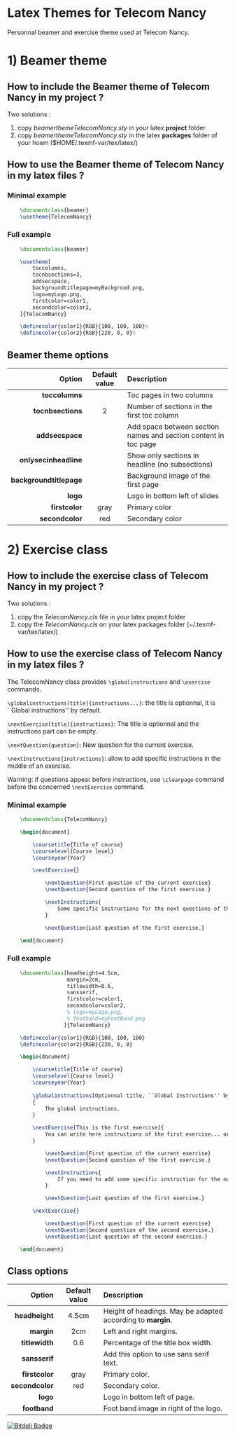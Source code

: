 Latex Themes for Telecom Nancy
==============================

Personnal beamer and exercise theme used at Telecom Nancy.

# 1) Beamer theme

## How to include the Beamer theme of Telecom Nancy in my project ?

Two solutions :
  1. copy *beamerthemeTelecomNancy.sty* in your latex **project** folder
  2. copy *beamerthemeTelecomNancy.sty* in the latex **packages** folder of your hoem ($HOME/.texmf-var/tex/latex/)

## How to use the Beamer theme of Telecom Nancy in my latex files ?

### Minimal example

```latex
	\documentclass{beamer}
	\usetheme{TelecomNancy}
```

### Full example

```latex
	\documentclass{beamer}

	\usetheme[
		toccolumns,
		tocnbsections=3,
		addsecspace,
		backgroundtitlepage=myBackgroud.png,
		logo=myLogo.png,
		firstcolor=color1,
		secondcolor=color2,
	]{TelecomNancy}

	\definecolor{color1}{RGB}{100, 100, 100}%
	\definecolor{color2}{RGB}{220, 0, 0}%
```

## Beamer theme options

Option					| Default value | Description
-----------------------:|:-------------:|:-------------------------------------------------------------------
**toccolumns**			|				| Toc pages in two columns
**tocnbsections**		|	2			| Number of sections in the first toc column
**addsecspace**			|				| Add space between section names and section content in toc page
**onlysecinheadline**	|				| Show only sections in headline (no subsections)
**backgroundtitlepage**	|				| Background image of the first page
**logo**				|				| Logo in bottom left of slides
**firstcolor**			|	gray		| Primary color
**secondcolor**			|	red			| Secondary color




# 2) Exercise class

## How to include the exercise class of Telecom Nancy in my project ?

Two solutions :
  1. copy the *TelecomNancy.cls* file in your latex project folder
  2. copy the *TelecomNancy.cls* on your latex packages folder (~/.texmf-var/tex/latex/)

## How to use the exercise class of Telecom Nancy in my latex files ?

The TelecomNancy class provides `\globalinstructions` and `\exercise` commands.

`\globalinstructions[title]{instructions...}`: the title is optionnal, it is ``Global instructions'' by default.

`\nextExercise[title]{instructions}`: The title is optionnal and the instructions part can be empty.

`\nextQuestion{question}`: New question for the current exercise.

`\nextInstructions{instructions}`: allow to add specific instructions in the middle of an exercise.

Warning: if questions appear before instructions, use `\clearpage` command before the concerned `\nextExercise` command.

### Minimal example

```latex
	\documentclass{TelecomNancy}

	\begin{document}

		\coursetitle{Title of course}
		\courselevel{Course level}
		\courseyear{Year}

		\nextExercise{}

			\nextQuestion{First question of the current exercise}
			\nextQuestion{Second question of the first exercise.}

			\nextInstructions{
				Some specific instructions for the next questions of the current exercise.
			}

			\nextQuestion{Last question of the first exercise.}

	\end{document}
```

### Full example

```latex
	\documentclass[headheight=4.5cm,
				   margin=2cm,
				   titlewidth=0.6,
				   sansserif,
				   firstcolor=color1,
				   secondcolor=color2,
				   % logo=myLogo.png,
				   % footband=myFootBand.png
				  ]{TelecomNancy}

	\definecolor{color1}{RGB}{100, 100, 100}
	\definecolor{color2}{RGB}{220, 0, 0}

	\begin{document}

		\coursetitle{Title of course}
		\courselevel{Course level}
		\courseyear{Year}
			
		\globalinstructions[Optionnal title, ``Global Instructions'' by default]
		{
			The global instructions.
		}

		\nextExercise[This is the first exercise]{
			You can write here instructions of the first exercise... or nothing.
		}

			\nextQuestion{First question of the current exercise}
			\nextQuestion{Second question of the first exercise.}

			\nextInstructions{
				If you need to add some specific instruction for the next questions of the current exercise.
			}

			\nextQuestion{Last question of the first exercise.}

		\nextExercise{}

			\nextQuestion{First question of the current exercise}
			\nextQuestion{Second question of the second exercise.}
			\nextQuestion{Last question of the second exercise.}

	\end{document}
```

## Class options

Option			| Default value | Description
---------------:|:-------------:|:-------------------------------------------------------------------
**headheight**	|	4.5cm		| Height of headings. May be adapted according to **margin**.
**margin**		|	2cm			| Left and right margins.
**titlewidth**	|	0.6			| Percentage of the title box width.
**sansserif**	|				| Add this option to use sans serif text.
**firstcolor**	|	gray		| Primary color.
**secondcolor**	|	red			| Secondary color.
**logo**		|				| Logo in bottom left of page.
**footband**	|				| Foot band image in right of the logo.


[![Bitdeli Badge](https://d2weczhvl823v0.cloudfront.net/akrah/latexthemetelecomnancy/trend.png)](https://bitdeli.com/free "Bitdeli Badge")

